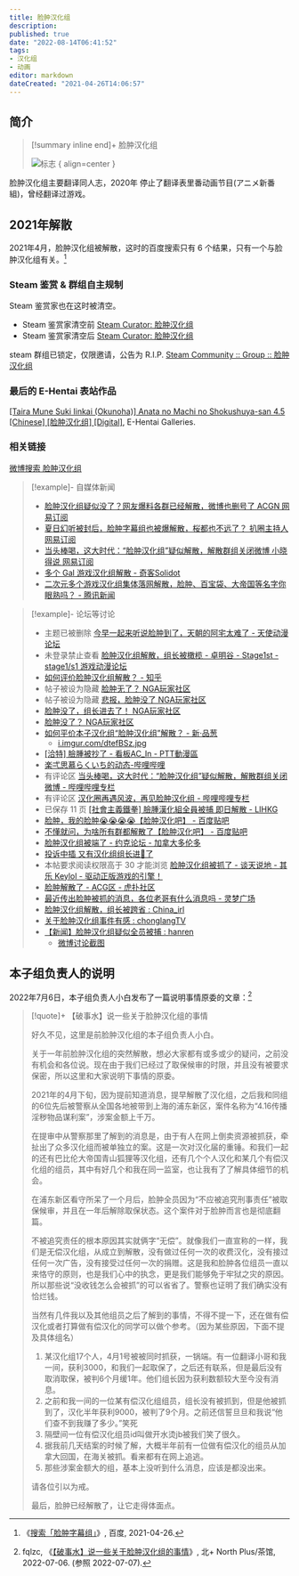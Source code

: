 ```yaml
---
title: 脸肿汉化组
description:
published: true
date: "2022-08-14T06:41:52"
tags:
- 汉化组
- 动画
editor: markdown
dateCreated: "2021-04-26T14:06:57"
---
```


## 简介

> [!summary inline end]+ 脸肿汉化组
>
> ![标志](https://s3.tebi.io/ggame/serviceprovider/汉化组/脸肿汉化组/logo.jpg)
> { align=center }

脸肿汉化组主要翻译同人志，2020年 停止了翻译表里番动画节目(アニメ新番組)，曾经翻译过游戏。

## 2021年解散

2021年4月，脸肿汉化组被解散，这时的百度搜索只有 6 个结果，只有一个与脸肿汉化组有关。[^oUDij]

[^oUDij]: 《[搜索「脸肿字幕组」](https://archive.is/oUDij "https://www.baidu.com/s?ie=UTF-8&wd=脸肿字幕组")》, 百度, 2021-04-26.

### Steam 鉴赏 & 群组自主规制

Steam 鉴赏家也在这时被清空。

+   Steam 鉴赏家清空前 [Steam Curator: 脸肿汉化组](https://web.archive.org/web/20180124112629/http://store.steampowered.com/curator/29330553-脸肿汉化组/)
+   Steam 鉴赏家清空后 [Steam Curator: 脸肿汉化组](https://web.archive.org/web/20210425163534/https://store.steampowered.com/curator/29330553-脸肿汉化组/)

steam 群组已锁定，仅限邀请，公告为 R.I.P. [Steam Community :: Group :: 脸肿汉化组](https://web.archive.org/web/20210425162802/https://steamcommunity.com/groups/Lianzhong)

### 最后的 E-Hentai 表站作品

[\[Taira Mune Suki Iinkai (Okunoha)\] Anata no Machi no Shokushuya-san 4.5 \[Chinese\] \[脸肿汉化组\] \[Digital\]](https://web.archive.org/web/20210425165133/https://e-hentai.org/g/1895876/f8c5a134e9/?hc=1 "https://archive.is/2AW60"), E-Hentai Galleries.

### 相关链接

[微博搜索 脸肿汉化组](https://archive.is/qHefl "https://s.weibo.com/weibo?q=脸肿汉化组")

> [!example]- 自媒体新闻
>
> +   [脸肿汉化组疑似没了？网友爆料各群已经解散，微博也删号了 ACGN 网易订阅](https://archive.is/XNq0h "https://www.163.com/dy/article/G8EDB8SR0515AE1Q.html")
> +   [夏日幻听被封后，脸肿字幕组也被爆解散，桜都也不远了？ 扒圈主持人 网易订阅](https://archive.is/3rWVJ "https://www.163.com/dy/article/G8FG4QQG0537TR1B.html")
> +   [当头棒喝，这大时代：“脸肿汉化组”疑似解散，解散群组关闭微博 小晓得说 网易订阅](https://archive.is/t7WlM "https://www.163.com/dy/article/G8ENKHOV0535W8V4.html")
> +   [多个 Gal 游戏汉化组解散 - 奇客Solidot](https://web.archive.org/web/20210516082015/https://www.solidot.org/story?sid=67634)
> +   [二次元多个游戏汉化组集体落网解散，脸肿、百宝袋、大帝国等名字你眼熟吗？ - 腾讯新闻](https://web.archive.org/web/20210516081957/https://new.qq.com/omn/20210426/20210426A00MK800.html)

> [!example]- 论坛等讨论
>
> +   主题已被删除 [今早一起来听说脸肿到了，天朝的阿宅太难了 - 天使动漫论坛](https://web.archive.org/web/20210426020838/https://www.tsdm39.net/forum.php?mod=viewthread&tid=1047075)
> +   未登录禁止查看 [脸肿汉化组解散，组长被橄榄 - 卓明谷 - Stage1st - stage1/s1 游戏动漫论坛](https://archive.is/NDMuB "https://bbs.saraba1st.com/2b/thread-2000914-1-1.html")
> +   [如何评价脸肿汉化组解散？ - 知乎](https://archive.is/WOZ1u "https://www.zhihu.com/question/456412220")
> +   帖子被设为隐藏 [脸肿无了？ NGA玩家社区](https://archive.is/ImWuW "https://nga.178.com/read.php?tid=26472518")
> +   帖子被设为隐藏 [悲报，脸肿没了 NGA玩家社区](https://archive.is/Yr4xk "https://bbs.nga.cn/read.php?tid=26480804")
> +   [脸肿没了，组长进去了！ NGA玩家社区](https://archive.is/vfydU "https://bbs.nga.cn/read.php?tid=26477133")
> +   [脸肿没了？ NGA玩家社区](https://archive.is/FYTpc "https://bbs.nga.cn/read.php?tid=26485615")
> +   [如何平价本子汉化组“脸肿汉化组”解散？ - 新·品葱](https://web.archive.org/web/20210425165701/https://pincong.rocks/question/38325)
>     +   [i.imgur.com/dtefBSz.jpg](https://web.archive.org/web/20210425162713/https://i.imgur.com/dtefBSz.jpg)
> +   [[洽特] 臉腫被抄了 - 看板AC_In - PTT動漫區](https://web.archive.org/web/20210426023140if_/https://pttcomics.com/AC_In/1WXDS6a1)
> +   [楽弌思慕らくいち的动态-哔哩哔哩](https://archive.is/MTcWc "https://t.bilibili.com/517518841634134435")
> +   有评论区 [当头棒喝，这大时代：“脸肿汉化组”疑似解散，解散群组关闭微博 - 哔哩哔哩专栏](https://archive.is/YFc8b "https://www.bilibili.com/read/cv11025972")
> +   有评论区 [汉化圈再遇风波，再见脸肿汉化组 - 哔哩哔哩专栏](https://archive.is/4Jasw "https://www.bilibili.com/read/cv11029090")
> +   已保存 11 页 [[社會主義鐵拳] 臉腫漢化組全員被捕 即日解散 - LIHKG](https://web.archive.org/web/20210426135341if_/https://lihkg.com/thread/2503839/page/1)
> +   [脸肿，我的脸肿😭😭😭😭【脸肿汉化吧】 - 百度贴吧](https://archive.is/j0b0j "https://web.archive.org/web/20210426133639/https://tieba.baidu.com/p/7318774777")
> +   [不懂就问，为啥所有群都解散了【脸肿汉化吧】 - 百度贴吧](https://web.archive.org/web/20210426133942/https://tieba.baidu.com/p/7318189757)
> +   [脸肿汉化组被端了 - 约克论坛 - 加拿大多伦多](https://web.archive.org/web/20210426134002/http://forum.yorkbbs.ca/chat/5332541.aspx)
> +   [投诉中插 又有汉化组组长进🍊了](https://web.archive.org/web/20210516082014/https://www.douban.com/group/topic/222858822/)
> +   本帖要求阅读权限高于 30 才能浏览 [脸肿汉化组被抓了 - 谈天说地 - 其乐 Keylol - 驱动正版游戏的引擎！](https://archive.is/xf34Y "https://keylol.com/t708249-1-1")
> +   [脸肿解散了 - ACG区 - 虎扑社区](https://web.archive.org/web/20210516082147/https://bbs.hupu.com/42508388.html)
> +   [最近传出脸肿被抓的消息，各位老哥有什么消息吗 - 灵梦广场](https://web.archive.org/web/20210516082023if_/https://acg.is/d/10031)
> +   [脸肿汉化组解散，组长被跨省 : China_irl](https://web.archive.org/web/20210425162701/https://old.reddit.com/r/China_irl/comments/my03sr/脸肿汉化组解散组长被跨省/)
> +   [关于脸肿汉化组事件有感 : chonglangTV](https://web.archive.org/web/20210426135716/https://old.reddit.com/r/chonglangTV/comments/myq26f/关于脸肿汉化组事件有感/)
> +   [【新闻】脸肿汉化组疑似全员被捕 : hanren](https://web.archive.org/web/20210426135653/https://old.reddit.com/r/hanren/comments/my0694/新闻脸肿汉化组疑似全员被捕/)
>     +   [微博讨论截图](https://web.archive.org/web/20210426140555/https://preview.redd.it/ezfqbpwtr8v61.jpg?width=1077&format=pjpg&auto=webp&s=1def1777cdf9007f6b7ee824cdb03e4208536dbc)

## 本子组负责人的说明

2022年7月6日，本子组负责人小白发布了一篇说明事情原委的文章：[^1526102]

[^1526102]: fqlzc, 《[【破事水】说一些关于脸肿汉化组的事情](https://web.archive.org/web/20220706233255/https://bbs.imoutolove.me/read.php?tid=1526102)》, 北+ North Plus/茶馆, 2022-07-06. (参照 2022-07-07).

> [!quote]+ 【破事水】说一些关于脸肿汉化组的事情
>
> 好久不见，这里是前脸肿汉化组的本子组负责人小白。
>
> 关于一年前脸肿汉化组的突然解散，想必大家都有或多或少的疑问，之前没有机会和各位说。现在由于我们已经过了取保候审的时限，并且没有被要求保密，所以这里和大家说明下事情的原委。
>
> 2021年的4月下旬，因为提前知道消息，提早解散了汉化组，之后我和同组的6位先后被警察从全国各地被带到上海的浦东新区，案件名称为“4.16传播淫秽物品谋利案”，涉案金额上千万。
>
> 在提审中从警察那里了解到的消息是，由于有人在网上倒卖资源被抓获，牵扯出了众多汉化组而被单独立的案。这是一次对汉化届的重锤。和我们一起的还有巴比伦大帝国青山狐狸等汉化组，还有几个个人汉化和某几个有偿汉化组的组员，其中有好几个和我在同一监室，也让我有了了解具体细节的机会。
>
> 在浦东新区看守所呆了一个月后，脸肿全员因为“不应被追究刑事责任”被取保候审，并且在一年后解除取保状态。这个案件对于脸肿而言也是彻底翻篇。
>
> 不被追究责任的根本原因其实就俩字“无偿”。就像我们一直宣称的一样，我们是无偿汉化组，从成立到解散，没有做过任何一次的收费汉化，没有接过任何一次广告，没有接受过任何一次的捐赠。这是我和脸肿各位组员一直以来恪守的原则，也是我们心中的执念，更是我们能够免于牢狱之灾的原因。所以那些说“没收钱怎么会被抓”的可以省省了。警察也证明了我们确实没有恰烂钱。
>
> 当然有几件我以及其他组员之后了解到的事情，不得不提一下，还在做有偿汉化或者打算做有偿汉化的同学可以做个参考。（因为某些原因，下面不提及具体组名）
>
> 1.  某汉化组17个人，4月1号被被同时抓获，一锅端。有一位翻译小哥和我一间，获利3000，和我们一起取保了，之后还有联系，但是最后没有取消取保，被判6个月缓1年。他们组长因为获利数额较大至今没有消息。
> 2.  之前和我一间的一位某有偿汉化组组员，组长没有被抓到，但是他被抓到了，汉化半年获利9000，被判了9个月。之前还信誓旦旦和我说“他们查不到我赚了多少。”笑死
> 3.  隔壁间一位有偿汉化组员id叫做开水烫jb被我们笑了很久。
> 4.  据我前几天结案的时候了解，大概半年前有一位做有偿汉化的组员从加拿大回国，在海关被抓。看来都有在网上追逃。
> 5.  那些涉案金额大的组，基本上没听到什么消息，应该是都没出来。
>
> 请各位引以为戒。
>
> 最后，脸肿已经解散了，让它走得体面点。
